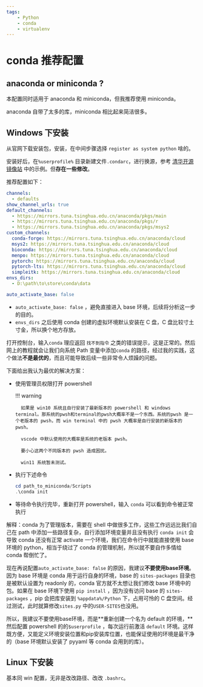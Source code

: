 ```yaml
---
tags:
    - Python
    - conda
    - virtualenv
---
```


# conda 推荐配置

## anaconda or miniconda ?

本配置同时适用于 anaconda 和 miniconda，但我推荐使用 miniconda。

anaconda 自带了太多的库，miniconda 相比起来简洁很多。

## Windows 下安装

从官网下载安装包，安装，在中间步骤选择 `register as system python` 啥的。

安装好后，在`%userprofile%` 目录新建文件`.condarc`，进行换源，参考 [清华开源镜像站](https://mirrors.tuna.tsinghua.edu.cn/help/anaconda/) 中的示例。但**存在一些修改**。

推荐配置如下：

```yaml linenums="1"
channels:
  - defaults
show_channel_urls: true
default_channels:
  - https://mirrors.tuna.tsinghua.edu.cn/anaconda/pkgs/main
  - https://mirrors.tuna.tsinghua.edu.cn/anaconda/pkgs/r
  - https://mirrors.tuna.tsinghua.edu.cn/anaconda/pkgs/msys2
custom_channels:
  conda-forge: https://mirrors.tuna.tsinghua.edu.cn/anaconda/cloud
  msys2: https://mirrors.tuna.tsinghua.edu.cn/anaconda/cloud
  bioconda: https://mirrors.tuna.tsinghua.edu.cn/anaconda/cloud
  menpo: https://mirrors.tuna.tsinghua.edu.cn/anaconda/cloud
  pytorch: https://mirrors.tuna.tsinghua.edu.cn/anaconda/cloud
  pytorch-lts: https://mirrors.tuna.tsinghua.edu.cn/anaconda/cloud
  simpleitk: https://mirrors.tuna.tsinghua.edu.cn/anaconda/cloud
envs_dirs:
  - D:\path\to\store\conda\data

auto_activate_base: false
```

- `auto_activate_base: false` ，避免直接进入 base 环境，后续将分析这一步的目的。
- `envs_dirs` 之后使用 conda 创建的虚拟环境默认安装在 C 盘，C 盘比较寸土寸金，所以换个地方存放。

打开控制台，输入`conda` 理应返回 `找不到指令`  之类的错误提示，这是正常的。然后网上的教程就会让我们向系统 Path 变量中添加`conda` 的路径，经过我的实践，这个做法**不是最优的**，而且可能导致后续一些非常令人烦躁的问题。

下面给出我认为最优的解决方案：

- 使用管理员权限打开 powershell 

    !!! warning 

        如果是 win10 系统且自行安装了最新版本的 powershell 和 windows terminal。那系统的pwsh和terminal的pwsh大概率不是一个东西。系统的pwsh 是一个老版本的 pwsh，而 win terminal 中的 pwsh 大概率是自行安装的新版本的 pwsh。
        
        vscode 中默认使用的大概率是系统的老版本 pwsh。

        要小心这两个不同版本的 pwsh 造成困扰。

        win11 系统暂未测试。

- 执行下述命令
    
    ```powershell
    cd path_to_miniconda/Scripts
    .\conda init
    ```
    
- 等待命令执行完毕，重新打开 powershell，输入 `conda` 可以看到命令被正常执行

解释：conda 为了管理版本，需要在 shell 中做很多工作，这些工作远远比我们自己在 path 中添加一些路径复杂，自行添加环境变量并且没有执行 `conda init` 会导致 conda 还没有正常 activate 一个环境，我们在命令行中就能直接使用 base 环境的 python，相当于绕过了 conda 的管理机制，所以就不要自作多情给 conda 帮倒忙了。

现在再说配置`auto_activate_base: false` 的原因，我建议**不要使用base环境**。因为 base 环境是 conda 用于运行自身的环境，base 的 `sites-packages` 目录也是被默认设置为 readonly 的，conda 官方就不太想让我们修改 base 环境中的包。如果在 base 环境下使用 `pip install` ，因为没有访问 base 的 `sites-packages` ，pip 会把库安装到 `%appdata%/Python` 下，占用可怜的 C 盘空间。经过测试，此时就算修改`sites.py` 中的`USER-SITES`也没用。

所以，我建议不要使用base环境，而是**重新创建一个名为 default 的环境，**然后配置 powershell 的的`$userprofile` ，每次运行前激活 `default` 环境。这样既方便，又能定义环境安装位置和pip安装库位置，也能保证使用的环境是最干净的（base 环境默认安装了 pyyaml 等 conda 会用到的库）。

## Linux 下安装

基本同 win 配置，无非是改改路径、改改 `.bashrc`。

